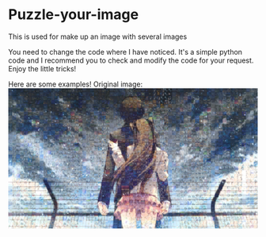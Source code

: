 # Puzzle-your-image
This is used for make up an image with several images

You need to change the code where I have noticed. It's a simple python code and I recommend you to check and modify the code for your request.
Enjoy the little tricks!

Here are some examples!
Original image:
![image](http://github.com/lewkesy/README_IMAGE_STORAGE/raw/master/images/puzzle_with_alpha_0.4.bmp)
